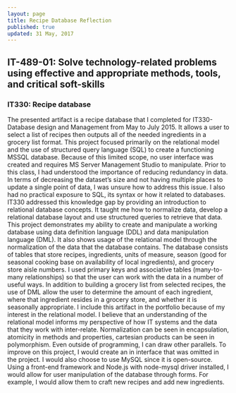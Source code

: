```yaml
---
layout: page
title: Recipe Database Reflection
published: true
updated: 31 May, 2017
---
```


## IT-489-01: Solve technology-related problems using effective and appropriate methods, tools, and critical soft-skills

### IT330: Recipe database

The presented artifact is a recipe database that I completed for IT330- Database design and Management from May to July 2015.  It allows a user to select a list of recipes then outputs all of the needed ingredients in a grocery list format. This project focused primarily on the relational model and the use of structured query language (SQL) to create a functioning MSSQL database. Because of this limited scope, no user interface was created and requires MS Server Management Studio to manipulate.
Prior to this class, I had understood the importance of reducing redundancy in data. In terms of decreasing the dataset’s size and not having multiple places to update a single point of data, I was unsure how to address this issue. I also had no practical exposure to SQL, its syntax or how it related to databases. IT330 addressed this knowledge gap by providing an introduction to relational database concepts. It taught me how to normalize data, develop a relational database layout and use structured queries to retrieve that data.
This project demonstrates my ability to create and manipulate a working database using data definition language (DDL) and data manipulation language (DML). It also shows usage of the relational model through the normalization of the data that the database contains. The database consists of tables that store recipes, ingredients, units of measure, season (good for seasonal cooking base on availability of local ingredients), and grocery store aisle numbers.
I used primary keys and associative tables (many-to-many relationships) so that the user can work with the data in a number of useful ways. In addition to building a grocery list from selected recipes, the use of DML allow the user to determine the amount of each ingredient, where that ingredient resides in a grocery store, and whether it is seasonally appropriate.
I include this artifact in the portfolio because of my interest in the relational model. I believe that an understanding of the relational model informs my perspective of how IT systems and the data that they work with inter-relate. Normalization can be seen in encapsulation, atomicity in methods and properties, cartesian products can be seen in polymorphism. Even outside of programming, I can draw other parallels.
To improve on this project, I would create an in interface that was omitted in the project. I would also choose to use MySQL since it is open-source. Using a front-end framework and Node.js with node-mysql driver installed, I would allow for user manipulation of the database through forms. For example, I would allow them to craft new recipes and add new ingredients.
